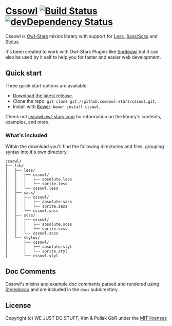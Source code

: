 # [Cssowl](http://cssowl.owl-stars.com) [![Build Status](https://travis-ci.org/owl-stars/cssowl.png?branch=master)](https://travis-ci.org/owl-stars/cssowl) [![devDependency Status](https://david-dm.org/owl-stars/cssowl/dev-status.png)](https://david-dm.org/owl-stars/cssowl#info=devDependencies)


Cssowl is [Owl-Stars](http://www.owl-stars.com) mixins library with support for [Less](http://lesscss.org), [Sass/Scss](http://sass-lang.com/) and [Stylus](http://learnboost.github.io/stylus/).

It's been created to work with Owl-Stars Plugins like [Spriteowl](http://spriteowl.owl-stars.com) but it can also be used by it self to help you for faster and easier web development.

## Quick start

Three quick start options are available:

* [Download the latest release](https://github.com/owl-stars/cssowl/releases/tag/v1.0.0).
* Clone the repo: `git clone git://github.com/owl-stars/cssowl.git`.
* Install with [Bower](http://bower.io): `bower install cssowl`.

Check out [cssowl.owl-stars.com](http://cssowl.owl-stars.com) for information on the library's contents, examples, and more.

### What's included

Within the download you'll find the following directories and files, grouping syntax into it's own directory.

```
cssowl/
├── lib/
│   ├── less/
│   │   ├── cssowl/
│   │   │   ├── absolute.less
│   │   │   └── sprite.less
│   │   └── cssowl.less
│   ├── sass/
│   │   ├── cssowl/
│   │   │   ├── absolute.sass
│   │   │   └── sprite.sass
│   │   └── cssowl.sass
│   ├── scss/
│   │   ├── cssowl/
│   │   │   ├── absolute.scss
│   │   │   └── sprite.scss
│   │   └── cssowl.scss
│   └── stylus/
│       ├── cssowl/
│       │   ├── absolute.styl
│       │   └── sprite.styl
│       └── cssowl.styl
```

## Doc Comments

Cssowl's mixins and example doc comments parsed and rendered using [Styledocco](http://jacobrask.github.io/styledocco/) and are included in the `docs` subdirectory.

## License
Copyright (c) WE JUST DO STUFF, Kim & Pollak GbR under the [MIT licenses](https://github.com/owl-stars/cssowl/blob/master/LICENSE)
